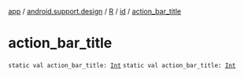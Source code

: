 [app](../../../index.md) / [android.support.design](../../index.md) / [R](../index.md) / [id](index.md) / [action_bar_title](./action_bar_title.md)

# action_bar_title

`static val action_bar_title: `[`Int`](https://kotlinlang.org/api/latest/jvm/stdlib/kotlin/-int/index.html)
`static val action_bar_title: `[`Int`](https://kotlinlang.org/api/latest/jvm/stdlib/kotlin/-int/index.html)